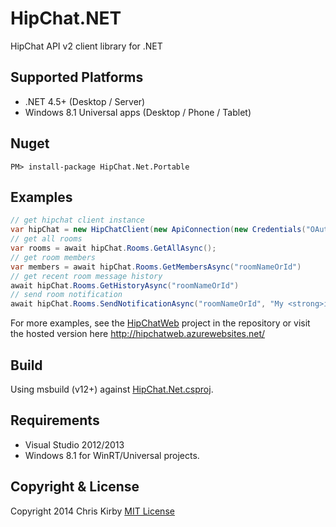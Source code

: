 # HipChat.NET #

HipChat API v2 client library for .NET

## Supported Platforms

* .NET 4.5+ (Desktop / Server)
* Windows 8.1 Universal apps (Desktop / Phone / Tablet)

## Nuget ##

`PM> install-package HipChat.Net.Portable`

## Examples ##

```c#
// get hipchat client instance
var hipChat = new HipChatClient(new ApiConnection(new Credentials("OAuthToken")));
// get all rooms
var rooms = await hipChat.Rooms.GetAllAsync();
// get room members
var members = await hipChat.Rooms.GetMembersAsync("roomNameOrId")
// get recent room message history
await hipChat.Rooms.GetHistoryAsync("roomNameOrId")
// send room notification
await hipChat.Rooms.SendNotificationAsync("roomNameOrId", "My <strong>important</strong> message!");
```

For more examples, see the [HipChatWeb](src/HipChatWeb) project in the repository or visit the hosted version here http://hipchatweb.azurewebsites.net/

## Build ##
Using msbuild (v12+) against [HipChat.Net.csproj](src/HipChat.Net/HipChat.Net.csproj).


## Requirements ##
- Visual Studio 2012/2013
- Windows 8.1 for WinRT/Universal projects.

## Copyright & License ##

Copyright 2014 Chris Kirby
[MIT License](LICENSE.txt)

